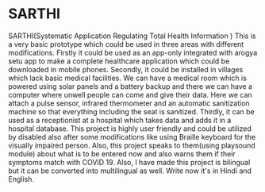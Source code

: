 # SARTHI
SARTHI(Systematic Application Regulating Total Health Information ) 
This is a very basic prototype which could
be used in three areas with different modifications. Firstly it could be used as
an app-only integrated with arogya setu app to make a complete healthcare
application which could be downloaded in mobile phones. Secondly, it could
be installed in villages which lack basic medical facilities. We can have a
medical room which is powered using solar panels and a battery backup and
there we can have a computer where unwell people can come and give their
data. Here we can attach a pulse sensor, infrared thermometer and an
automatic sanitization machine so that everything including the seat is
sanitized. Thirdly, it can be used as a receptionist at a hospital which takes
data and adds it in a hospital database. This project is highly user
friendly and could be utilized by disabled also after some modifications like
using Braille keyboard for the visually impaired person. Also, this project
speaks to them(using playsound module) about what is to be entered now and also warns them if their
symptoms match with COVID 19. Also, I have made this project is bilingual
but it can be converted into multilingual as well. Write now it's in Hindi
and English.
